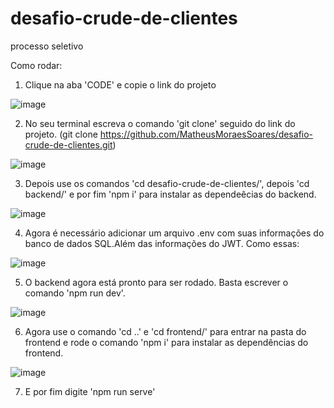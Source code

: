 # desafio-crude-de-clientes
processo seletivo

Como rodar: 

1. Clique na aba 'CODE' e copie o link do projeto

![image](https://user-images.githubusercontent.com/98968318/202726350-085e0eff-2695-4460-960c-bd2bc9be64f9.png)

2. No seu terminal escreva o comando 'git clone' seguido do link do projeto. (git clone https://github.com/MatheusMoraesSoares/desafio-crude-de-clientes.git)

![image](https://user-images.githubusercontent.com/98968318/202726892-5fb4937f-14bc-4d18-bdca-bba1ba0cdd7a.png)

3. Depois use os comandos 'cd desafio-crude-de-clientes/', depois 'cd backend/' e por fim 'npm i' para instalar as dependeêcias do backend.

![image](https://user-images.githubusercontent.com/98968318/202727760-c824a64a-c233-4c44-9af6-b96e892633f7.png)

4. Agora é necessário adicionar um arquivo .env com suas informações do banco de dados SQL.Além das informações do JWT. Como essas:

![image](https://user-images.githubusercontent.com/98968318/202729773-c1d1f3af-66be-4477-ac6f-86964d1dfa0c.png)

5. O backend agora está pronto para ser rodado. Basta escrever o comando 'npm run dev'.

![image](https://user-images.githubusercontent.com/98968318/202731102-e5c98a5c-349f-4d93-8e8e-cf0b5d818081.png)

6. Agora use o comando 'cd ..' e 'cd frontend/' para entrar na pasta do frontend e rode o comando 'npm i' para instalar as dependências do frontend.

![image](https://user-images.githubusercontent.com/98968318/202728493-2bc60274-3dff-4c41-9e07-b615eef997c1.png)

7. E por fim digite 'npm run serve'
